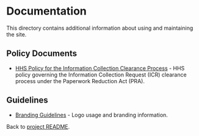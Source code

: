 # Documentation

This directory contains additional information about using and maintaining the site.

## Policy Documents

- [HHS Policy for the Information Collection Clearance Process](hhs-policy-information-collection-clearance-process.md) - HHS policy governing the Information Collection Request (ICR) clearance process under the Paperwork Reduction Act (PRA).

## Guidelines

- [Branding Guidelines](branding.md) - Logo usage and branding information.

Back to [project README](../README.md).
